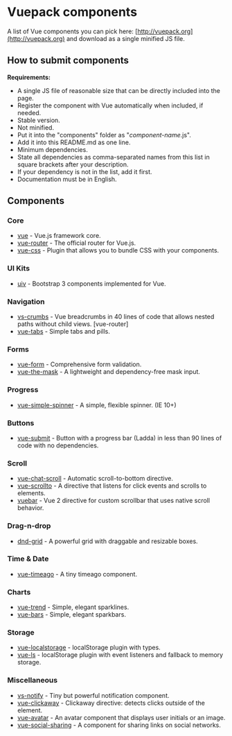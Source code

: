 
# Vuepack components

A list of Vue components you can pick here: [http://vuepack.org](http://vuepack.org) and download as a single minified JS file.

## How to submit components

**Requirements:**
* A single JS file of reasonable size that can be directly included into the page.
* Register the component with Vue automatically when included, if needed.
* Stable version.
* Not minified.
* Put it into the "components" folder as "_component-name_.js".
* Add it into this README.md as one line.
* Minimum dependencies.
* State all dependencies as comma-separated names from this list in square brackets after your description.
* If your dependency is not in the list, add it first.
* Documentation must be in English.

## Components

### Core

 - [vue](https://vuejs.org) - Vue.js framework core.
 - [vue-router](https://github.com/vuejs/vue-router) - The official router for Vue.js.
 - [vue-css](https://github.com/NxtChg/pieces/tree/master/js/vue/vue-css) - Plugin that allows you to bundle CSS with your components.

### UI Kits

 - [uiv](https://github.com/wxsms/uiv) - Bootstrap 3 components implemented for Vue.

### Navigation

 - [vs-crumbs](https://github.com/NxtChg/pieces/tree/master/js/vue/vs-crumbs) - Vue breadcrumbs in 40 lines of code that allows nested paths without child views. [vue-router]
 - [vue-tabs](https://github.com/cristijora/vue-tabs) - Simple tabs and pills.

### Forms

 - [vue-form](https://github.com/fergaldoyle/vue-form) - Comprehensive form validation.
 - [vue-the-mask](https://github.com/vuejs-tips/vue-the-mask) - A lightweight and dependency-free mask input.

### Progress

 - [vue-simple-spinner](https://github.com/dzwillia/vue-simple-spinner) - A simple, flexible spinner. (IE 10+)

### Buttons

 - [vue-submit](https://github.com/NxtChg/pieces/tree/master/js/vue/vue-submit) - Button with a progress bar (Ladda) in less than 90 lines of code with no dependencies.

### Scroll

 - [vue-chat-scroll](https://github.com/theomessin/vue-chat-scroll) - Automatic scroll-to-bottom directive.
 - [vue-scrollto](https://github.com/rigor789/vue-scrollTo) - A directive that listens for click events and scrolls to elements.
 - [vuebar](https://github.com/DominikSerafin/vuebar) - Vue 2 directive for custom scrollbar that uses native scroll behavior.

### Drag-n-drop

 - [dnd-grid](https://github.com/dattn/dnd-grid) - A powerful grid with draggable and resizable boxes.

### Time & Date

 - [vue-timeago](https://github.com/egoist/vue-timeago) - A tiny timeago component.

### Charts

 - [vue-trend](https://github.com/QingWei-Li/vue-trend) - Simple, elegant sparklines.
 - [vue-bars](https://github.com/DeviaVir/vue-bar) - Simple, elegant sparkbars.

### Storage

 - [vue-localstorage](https://github.com/pinguinjkeke/vue-local-storage) - localStorage plugin with types.
 - [vue-ls](https://github.com/RobinCK/vue-ls) - localStorage plugin with event listeners and fallback to memory storage.

### Miscellaneous

 - [vs-notify](https://github.com/NxtChg/pieces/tree/master/js/vue/vs-notify) - Tiny but powerful notification component.
 - [vue-clickaway](https://github.com/simplesmiler/vue-clickaway) - Clickaway directive: detects clicks outside of the element.
 - [vue-avatar](https://github.com/eliep/vue-avatar) - An avatar component that displays user initials or an image.
 - [vue-social-sharing](https://github.com/nicolasbeauvais/vue-social-sharing) - A component for sharing links on social networks.
